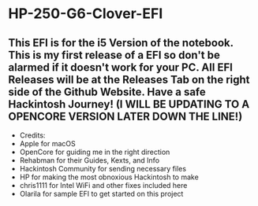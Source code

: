 # HP-250-G6-Clover-EFI
This EFI is for the i5 Version of the notebook. This is my first release of a EFI so don't be alarmed if it doesn't work for your PC. All EFI Releases will be at the Releases Tab on the right side of the Github Website. Have a safe Hackintosh Journey! (I WILL BE UPDATING TO A OPENCORE VERSION LATER DOWN THE LINE!)
--------------------------------------------------------------------------------------------------------------------------------------------------------------------
- Credits:
- Apple for macOS
- OpenCore for guiding me in the right direction
- Rehabman for their Guides, Kexts, and Info
- Hackintosh Community for sending necessary files
- HP for making the most obnoxious Hackintosh to make
- chris1111 for Intel WiFi and other fixes included here
- Olarila for sample EFI to get started on this project
